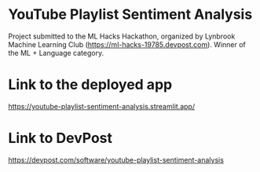 # YouTube Playlist Sentiment Analysis

Project submitted to the ML Hacks Hackathon, organized by Lynbrook Machine Learning Club (https://ml-hacks-19785.devpost.com).
Winner of the ML + Language category.

# Link to the deployed app

https://youtube-playlist-sentiment-analysis.streamlit.app/

# Link to DevPost
https://devpost.com/software/youtube-playlist-sentiment-analysis

